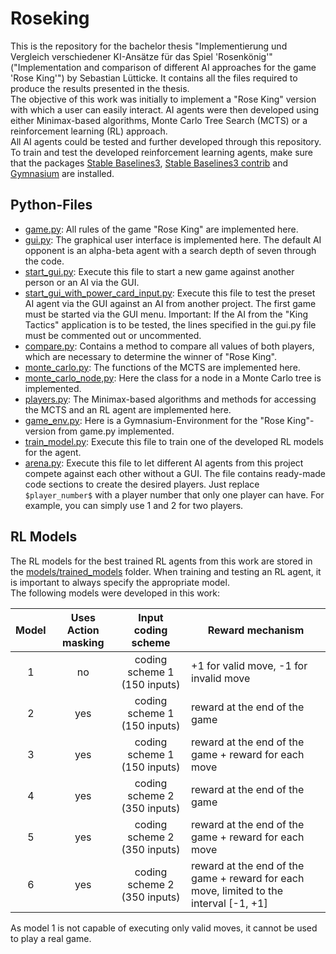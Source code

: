 # Roseking

This is the repository for the bachelor thesis "Implementierung und Vergleich verschiedener KI-Ansätze für das Spiel 'Rosenkönig'" ("Implementation and comparison of different AI approaches for the game 'Rose King'") by Sebastian Lütticke. It contains all the files required to produce the results presented in the thesis.  
The objective of this work was initially to implement a "Rose King" version with which a user can easily interact. AI agents were then developed using either Minimax-based algorithms, Monte Carlo Tree Search (MCTS) or a reinforcement learning (RL) approach.  
All AI agents could be tested and further developed through this repository.  
To train and test the developed reinforcement learning agents, make sure that the packages [Stable Baselines3](https://pypi.org/project/stable-baselines3/), [Stable Baselines3 contrib](https://sb3-contrib.readthedocs.io/en/master/guide/install.html) and [Gymnasium](https://pypi.org/project/gymnasium/) are installed.

## Python-Files
- [game.py](game.py): All rules of the game "Rose King" are implemented here.
- [gui.py](gui.py): The graphical user interface is implemented here. The default AI opponent is an alpha-beta agent with a search depth of seven through the code.
- [start_gui.py](start_gui.py): Execute this file to start a new game against another person or an AI via the GUI.
- [start_gui_with_power_card_input.py](start_gui_with_power_card_input.py): Execute this file to test the preset AI agent via the GUI against an AI from another project. The first game must be started via the GUI menu. Important: If the AI from the "King Tactics" application is to be tested, the lines specified in the gui.py file must be commented out or uncommented.
- [compare.py](compare.py): Contains a method to compare all values of both players, which are necessary to determine the winner of "Rose King".
- [monte_carlo.py](monte_carlo.py): The functions of the MCTS are implemented here.
- [monte_carlo_node,py](monte_carlo_node.py): Here the class for a node in a Monte Carlo tree is implemented.
- [players.py](players.py): The Minimax-based algorithms and methods for accessing the MCTS and an RL agent are implemented here.
- [game_env.py](game_env.py): Here is a Gymnasium-Environment for the "Rose King"-version from game.py implemented.
- [train_model.py](train_model.py): Execute this file to train one of the developed RL models for the agent.
- [arena.py](arena.py): Execute this file to let different AI agents from this project compete against each other without a GUI. The file contains ready-made code sections to create the desired players. Just replace `$player_number$` with a player number that only one player can have. For example, you can simply use 1 and 2 for two players.

## RL Models
The RL models for the best trained RL agents from this work are stored in the [models/trained_models](models/trained_models) folder. When training and testing an RL agent, it is important to always specify the appropriate model.  
The following models were developed in this work:

| Model | Uses Action masking |      Input coding scheme     |                                     Reward mechanism                                     |  
| :---: | :-----------------: | :--------------------------: | ---------------------------------------------------------------------------------------- |  
|   1   |         no          | coding scheme 1 (150 inputs) | +1 for valid move, -1 for invalid move                                                   |  
|   2   |         yes         | coding scheme 1 (150 inputs) | reward at the end of the game                                                            |  
|   3   |         yes         | coding scheme 1 (150 inputs) | reward at the end of the game + reward for each move                                     |  
|   4   |         yes         | coding scheme 2 (350 inputs) | reward at the end of the game                                                            |  
|   5   |         yes         | coding scheme 2 (350 inputs) | reward at the end of the game + reward for each move                                     |  
|   6   |         yes         | coding scheme 2 (350 inputs) | reward at the end of the game + reward for each move, limited to the interval \[-1, +1\] |

As model 1 is not capable of executing only valid moves, it cannot be used to play a real game. 
